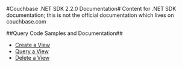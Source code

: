#Couchbase .NET SDK 2.2.0 Documentation#
Content for .NET SDK documentation; this is not the official documentation which lives on couchbase.com

##Query Code Samples and Documentation##
- [Create a View](https://github.com/couchbaselabs/dotnet-documentation/blob/master/query/create-view.md)
- [Query a View](https://github.com/couchbaselabs/dotnet-documentation/blob/master/query/query-view.md)
- [Delete a View](https://github.com/couchbaselabs/dotnet-documentation/blob/master/query/delete-view.md)
